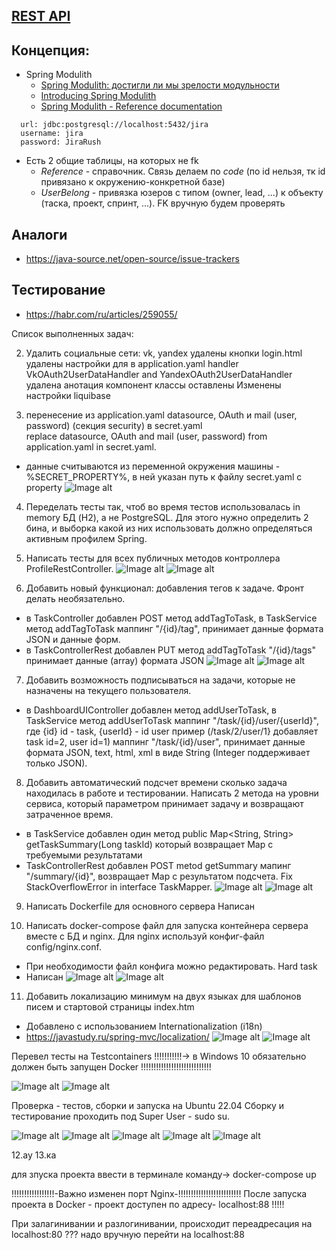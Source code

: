 ## [REST API](http://localhost:8080/doc)

## Концепция:
- Spring Modulith
  - [Spring Modulith: достигли ли мы зрелости модульности](https://habr.com/ru/post/701984/)
  - [Introducing Spring Modulith](https://spring.io/blog/2022/10/21/introducing-spring-modulith)
  - [Spring Modulith - Reference documentation](https://docs.spring.io/spring-modulith/docs/current-SNAPSHOT/reference/html/)

```
  url: jdbc:postgresql://localhost:5432/jira
  username: jira
  password: JiraRush
```
- Есть 2 общие таблицы, на которых не fk
  - _Reference_ - справочник. Связь делаем по _code_ (по id нельзя, тк id привязано к окружению-конкретной базе)
  - _UserBelong_ - привязка юзеров с типом (owner, lead, ...) к объекту (таска, проект, спринт, ...). FK вручную будем проверять

## Аналоги
- https://java-source.net/open-source/issue-trackers

## Тестирование
- https://habr.com/ru/articles/259055/

Список выполненных задач:

2. Удалить социальные сети: vk, yandex
   удалены кнопки login.html
   удалены настройки для в application.yaml
   handler  VkOAuth2UserDataHandler and YandexOAuth2UserDataHandler удалена анотация компонент классы оставлены
   Изменены настройки liquibase

3. перенесение из application.yaml datasource, OAuth и mail (user, password) (секция security)  в secret.yaml  
   replace datasource, OAuth and mail (user, password) from application.yaml in secret.yaml.
- данные считываются из переменной окружения машины - %SECRET_PROPERTY%, в ней указан путь к файлу secret.yaml
  с property
  ![Image alt](https://github.com/sfill70/project-final/blob/master/resources/static/img/secret_property.png)
4.  Переделать тесты так, чтоб во время тестов использовалась in memory БД (H2), а не PostgreSQL. 
    Для этого нужно определить 2 бина, и выборка какой из них использовать должно определяться активным профилем Spring.

5.  Написать тесты для всех публичных методов контроллера ProfileRestController.
    ![Image alt](https://github.com/sfill70/project-final/blob/master/resources/static/img/test.png)
    ![Image alt](https://github.com/sfill70/project-final/blob/master/resources/static/img/test2.png)

6. Добавить новый функционал: добавления тегов к задаче. Фронт делать необязательно.
- в  TaskController добавлен POST метод addTagToTask, в TaskService метод addTagToTask
  маппинг "/{id}/tag", принимает данные формата JSON и данные форм.
- в TaskControllerRest добавлен PUT метод addTagToTask "/{id}/tags" принимает данные (array) формата JSON
  ![Image alt](https://github.com/sfill70/project-final/blob/master/resources/static/img/point_6.png)
  ![Image alt](https://raw.githubusercontent.com/sfill70/project-final/blob/master/resources/static/img/point_6.png)

7. Добавить возможность подписываться на задачи, которые не назначены на текущего пользователя.
- в  DashboardUIController добавлен метод addUserToTask, в TaskService метод addUserToTask
  маппинг "/task/{id}/user/{userId}", где {id} id - task, {userId} - id user
  пример (/task/2/user/1} добавляет task id=2, user id=1)
  маппинг "/task/{id}/user", принимает данные формата JSON, text, html, xml в виде String (Integer поддерживает только JSON).

8. Добавить автоматический подсчет времени сколько задача находилась в работе и тестировании.
   Написать 2 метода на уровни сервиса, который параметром принимает задачу и возвращают затраченное время.
- в TaskService добавлен один метод public Map<String, String> getTaskSummary(Long taskId) который возвращает Map с
  требуемыми результатами
- TaskControllerRest добавлен POST  metod  getSummary мапинг "/summary/{id}", возвращает  Map c результатом подсчета.
  Fix StackOverflowError in interface TaskMapper.
  ![Image alt](https://github.com/sfill70/project-final/blob/master/resources/static/img/login.png)
  ![Image alt](https://github.com/sfill70/project-final/blob/master/resources/static/img/summary_8.png)

9. Написать Dockerfile для основного сервера
  Написан

10. Написать docker-compose файл для запуска контейнера сервера вместе с БД и nginx. Для nginx используй конфиг-файл config/nginx.conf.
-  При необходимости файл конфига можно редактировать. Hard task
- Написан
  ![Image alt](https://github.com/sfill70/project-final/blob/master/resources/static/img/run_in_docker.png)
  ![Image alt](https://github.com/sfill70/project-final/blob/master/resources/static/img/run_in_docker_2.png)


11. Добавить локализацию минимум на двух языках для шаблонов писем и стартовой страницы index.htm
- Добавлено с использованием Internationalization (i18n)
- https://javastudy.ru/spring-mvc/localization/
  ![Image alt](https://github.com/sfill70/project-final/blob/master/resources/static/img/local_ru.png)
  ![Image alt](https://github.com/sfill70/project-final/blob/master/resources/static/img/local_en.png)

Перевел тесты на Testcontainers
!!!!!!!!!!!-> в Windows 10 обязательно должен быть запущен Docker !!!!!!!!!!!!!!!!!!!!!!!!!!!!


  ![Image alt](https://github.com/sfill70/project-final/blob/master/resources/static/img/testcontainer_test.png)
  ![Image alt](https://github.com/sfill70/project-final/blob/master/resources/static/img/testcontainer_test2.png)

  Проверка - тестов, сборки и запуска на Ubuntu 22.04
  Сборку и тестирование проходить под Super User - sudo su.


  ![Image alt](https://github.com/sfill70/project-final/blob/master/resources/static/img/bilding_and_test_project.png)
  ![Image alt](https://github.com/sfill70/project-final/blob/master/resources/static/img/bilding_and_test_project_2.png)
  ![Image alt](https://github.com/sfill70/project-final/blob/master/resources/static/img/ubuntu_run.png)
  ![Image alt](https://github.com/sfill70/project-final/blob/master/resources/static/img/ubuntu_run2.png)
  ![Image alt](https://github.com/sfill70/project-final/blob/master/resources/static/img/ubuntu_run3.png)

12.ау
13.ка

для зпуска проекта ввести в терминале команду->     docker-compose up

!!!!!!!!!!!!!!!!!-Важно изменен порт Nginx-!!!!!!!!!!!!!!!!!!!!!!!!!
После запуска проекта в Docker  - проект доступен по адресу- localhost:88 !!!!!

При залагинивании и разлогинивании, происходит переадресация на localhost:80 ???
надо вручную перейти на localhost:88




